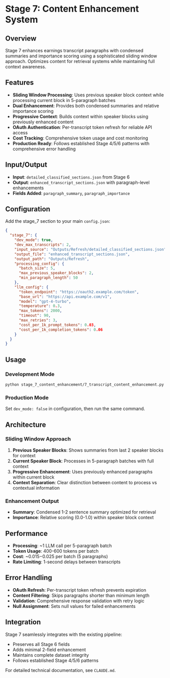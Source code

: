 # Stage 7: Content Enhancement System

## Overview

Stage 7 enhances earnings transcript paragraphs with condensed summaries and importance scoring using a sophisticated sliding window approach. Optimizes content for retrieval systems while maintaining full context awareness.

## Features

- **Sliding Window Processing**: Uses previous speaker block context while processing current block in 5-paragraph batches
- **Dual Enhancement**: Provides both condensed summaries and relative importance scoring
- **Progressive Context**: Builds context within speaker blocks using previously enhanced content
- **OAuth Authentication**: Per-transcript token refresh for reliable API access
- **Cost Tracking**: Comprehensive token usage and cost monitoring
- **Production Ready**: Follows established Stage 4/5/6 patterns with comprehensive error handling

## Input/Output

- **Input**: `detailed_classified_sections.json` from Stage 6
- **Output**: `enhanced_transcript_sections.json` with paragraph-level enhancements
- **Fields Added**: `paragraph_summary`, `paragraph_importance`

## Configuration

Add the stage_7 section to your main `config.json`:

```json
{
  "stage_7": {
    "dev_mode": true,
    "dev_max_transcripts": 2,
    "input_source": "Outputs/Refresh/detailed_classified_sections.json",
    "output_file": "enhanced_transcript_sections.json",
    "output_path": "Outputs/Refresh",
    "processing_config": {
      "batch_size": 5,
      "max_previous_speaker_blocks": 2,
      "min_paragraph_length": 50
    },
    "llm_config": {
      "token_endpoint": "https://oauth2.example.com/token",
      "base_url": "https://api.example.com/v1",
      "model": "gpt-4-turbo",
      "temperature": 0.3,
      "max_tokens": 2000,
      "timeout": 90,
      "max_retries": 3,
      "cost_per_1k_prompt_tokens": 0.03,
      "cost_per_1k_completion_tokens": 0.06
    }
  }
}
```

## Usage

### Development Mode
```bash
python stage_7_content_enhancement/7_transcript_content_enhancement.py
```

### Production Mode
Set `dev_mode: false` in configuration, then run the same command.

## Architecture

### Sliding Window Approach

1. **Previous Speaker Blocks**: Shows summaries from last 2 speaker blocks for context
2. **Current Speaker Block**: Processes in 5-paragraph batches with full context
3. **Progressive Enhancement**: Uses previously enhanced paragraphs within current block
4. **Context Separation**: Clear distinction between content to process vs contextual information

### Enhancement Output

- **Summary**: Condensed 1-2 sentence summary optimized for retrieval
- **Importance**: Relative scoring (0.0-1.0) within speaker block context

## Performance

- **Processing**: ~1 LLM call per 5-paragraph batch
- **Token Usage**: 400-600 tokens per batch
- **Cost**: ~$0.015-$0.025 per batch (5 paragraphs)
- **Rate Limiting**: 1-second delays between transcripts

## Error Handling

- **OAuth Refresh**: Per-transcript token refresh prevents expiration
- **Content Filtering**: Skips paragraphs shorter than minimum length
- **Validation**: Comprehensive response validation with retry logic
- **Null Assignment**: Sets null values for failed enhancements

## Integration

Stage 7 seamlessly integrates with the existing pipeline:
- Preserves all Stage 6 fields
- Adds minimal 2-field enhancement
- Maintains complete dataset integrity
- Follows established Stage 4/5/6 patterns

For detailed technical documentation, see `CLAUDE.md`.